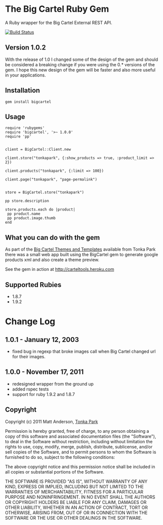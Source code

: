 The Big Cartel Ruby Gem
====================
A Ruby wrapper for the Big Cartel External REST API.

[![Build Status](https://secure.travis-ci.org/tonkapark/bigcartel.png)](http://travis-ci.org/tonkapark/bigcartel)

Version 1.0.2
-----------

With the release of 1.0 I changed some of the design of the gem and should be considered a breaking change if you were using the 0.* versions of the gem. I hope this new design of the gem will be faster and also more useful in your applications.


Installation
------------
    gem install bigcartel
    
Usage
------
    require 'rubygems'
    require 'bigcartel', '>~ 1.0.0'
    require 'pp'


    client = BigCartel::Client.new
    
    client.store("tonkapark", {:show_products => true, :product_limit => 2})
    
    client.products("tonkapark", {:limit => 100})
    
    client.page("tonkapark", "page-permalink")
    
    
    store = BigCartel.store("tonkapark")     

    pp store.description
    
    store.products.each do |product|
     pp product.name
     pp product.image.thumb
    end
    
    
    
    
What you can do with the gem
---------

As part of the [Big Cartel Themes and Templates](http://themes.tonkapark.com) available from Tonka Park there was a small web app built using the BigCartel gem to generate google products xml and also create a theme preview.

See the gem in action at http://carteltools.heroku.com


Supported Rubies
----------------
 * 1.8.7
 * 1.9.2


Change Log
==========
1.0.1 - January 12, 2003
--------------
* fixed bug in regexp that broke images call when Big Cartel changed url for their images.

1.0.0 - November 17, 2011
--------------
* redesigned wrapper from the ground up
* added rspec tests 
* support for ruby 1.9.2 and 1.8.7



Copyright
---------
Copyright (c) 2011 Matt Anderson, [Tonka Park](http://tonkapark.com)

Permission is hereby granted, free of charge, to any person obtaining a copy of this software and associated documentation files (the "Software"), to deal in the Software without restriction, including without limitation the rights to use, copy, modify, merge, publish, distribute, sublicense, and/or sell copies of the Software, and to permit persons to whom the Software is furnished to do so, subject to the following conditions:

The above copyright notice and this permission notice shall be included in all copies or substantial portions of the Software.

THE SOFTWARE IS PROVIDED "AS IS", WITHOUT WARRANTY OF ANY KIND, EXPRESS OR IMPLIED, INCLUDING BUT NOT LIMITED TO THE WARRANTIES OF MERCHANTABILITY, FITNESS FOR A PARTICULAR PURPOSE AND NONINFRINGEMENT. IN NO EVENT SHALL THE AUTHORS OR COPYRIGHT HOLDERS BE LIABLE FOR ANY CLAIM, DAMAGES OR OTHER LIABILITY, WHETHER IN AN ACTION OF CONTRACT, TORT OR OTHERWISE, ARISING FROM, OUT OF OR IN CONNECTION WITH THE SOFTWARE OR THE USE OR OTHER DEALINGS IN THE SOFTWARE.